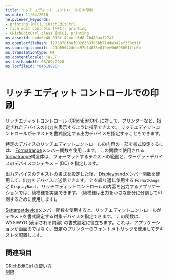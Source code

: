 ```yaml
---
title: リッチ エディット コントロールでの印刷
ms.date: 11/04/2016
helpviewer_keywords:
- printing [MFC], CRichEditCtrl
- rich edit controls [MFC], printing
- CRichEditCtrl class [MFC], printing
ms.assetid: dbda0e40-018f-424e-b5d8-7b489aaf27af
ms.openlocfilehash: f275078fbef9026363305bb714da3a2af333c91f
ms.sourcegitcommit: c21b05042debc97d14875e019ee9d698691ffc0b
ms.translationtype: MT
ms.contentlocale: ja-JP
ms.lasthandoff: 06/09/2020
ms.locfileid: "84619820"
---
```

# <a name="printing-in-rich-edit-controls"></a>リッチ エディット コントロールでの印刷

リッチエディットコントロール ([CRichEditCtrl](reference/cricheditctrl-class.md)) に対して、プリンターなど、指定されたデバイスの出力を表示するように指示できます。 リッチエディットコントロールがテキストを書式設定する出力デバイスを指定することもできます。

特定のデバイスのリッチエディットコントロールの内容の一部を書式設定するには、 [Formatrange](reference/cricheditctrl-class.md#formatrange)メンバー関数を使用します。 この関数で使用される[formatrange](/windows/win32/api/richedit/ns-richedit-formatrange)構造体は、フォーマットするテキストの範囲と、ターゲットデバイスのデバイスコンテキスト (DC) を指定します。

出力デバイスのテキストの書式を設定した後、 [Displayband](reference/cricheditctrl-class.md#displayband)メンバー関数を使用して、出力をデバイスに送信できます。 とを繰り返し使用する `FormatRange` と `DisplayBand` 、リッチエディットコントロールの内容を出力するアプリケーションでは、縞模様を実装できます。 (縞模様は出力を小さな部分に分割して印刷するために使用します)。

[Settargetdevice](reference/cricheditctrl-class.md#settargetdevice)メンバー関数を使用すると、リッチエディットコントロールがテキストを書式設定する対象デバイスを指定できます。 この関数は、WYSIWYG (表示される内容) の書式設定に役立ちます。これは、アプリケーションが画面のではなく、既定のプリンターのフォントメトリックを使用してテキストを配置します。

## <a name="see-also"></a>関連項目

[CRichEditCtrl の使い方](using-cricheditctrl.md)<br/>
[制限](controls-mfc.md)
